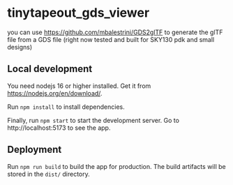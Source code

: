 # tinytapeout_gds_viewer

you can use https://github.com/mbalestrini/GDS2glTF to generate the glTF file from a GDS file (right now tested and built for SKY130 pdk and small designs)

## Local development

You need nodejs 16 or higher installed. Get it from https://nodejs.org/en/download/.

Run `npm install` to install dependencies.

Finally, run `npm start` to start the development server. Go to http://localhost:5173 to see the app.

## Deployment

Run `npm run build` to build the app for production. The build artifacts will be stored in the `dist/` directory.
